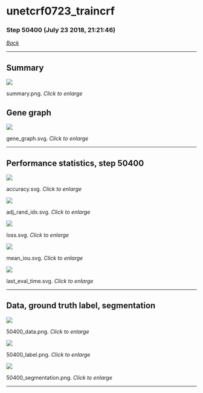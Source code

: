# unetcrf0723_traincrf

### Step 50400 (July 23 2018, 21:21:46)

[_Back_](..)

---

## Summary

<div class="images"><a href="media/summary.png"><img  src="media/summary.png" align="center"></a><p>summary.png. <i>Click to enlarge</i></p></div>

## Gene graph

<div class="images"><a href="media/gene_graph.svg"><img  src="media/gene_graph.svg" align="center"></a><p>gene_graph.svg. <i>Click to enlarge</i></p></div>

---

## Performance statistics, step 50400

<div class="images"><a href="media/accuracy.svg"><img class="mini" src="media/accuracy.svg" align="center"></a><p>accuracy.svg. <i>Click to enlarge</i></p></div>
<div class="images"><a href="media/adj_rand_idx.svg"><img class="mini" src="media/adj_rand_idx.svg" align="center"></a><p>adj_rand_idx.svg. <i>Click to enlarge</i></p></div>
<div class="images"><a href="media/loss.svg"><img class="mini" src="media/loss.svg" align="center"></a><p>loss.svg. <i>Click to enlarge</i></p></div>
<div class="images"><a href="media/mean_iou.svg"><img class="mini" src="media/mean_iou.svg" align="center"></a><p>mean_iou.svg. <i>Click to enlarge</i></p></div>
<div class="images"><a href="media/last_eval_time.svg"><img class="mini" src="media/last_eval_time.svg" align="center"></a><p>last_eval_time.svg. <i>Click to enlarge</i></p></div>

---

## Data, ground truth label, segmentation

<div class="images"><a href="media/50400_data.png"><img class="mini" src="media/50400_data.png" align="center"></a><p>50400_data.png. <i>Click to enlarge</i></p></div>
<div class="images"><a href="media/50400_label.png"><img class="mini" src="media/50400_label.png" align="center"></a><p>50400_label.png. <i>Click to enlarge</i></p></div>
<div class="images"><a href="media/50400_segmentation.png"><img class="mini" src="media/50400_segmentation.png" align="center"></a><p>50400_segmentation.png. <i>Click to enlarge</i></p></div>

---


